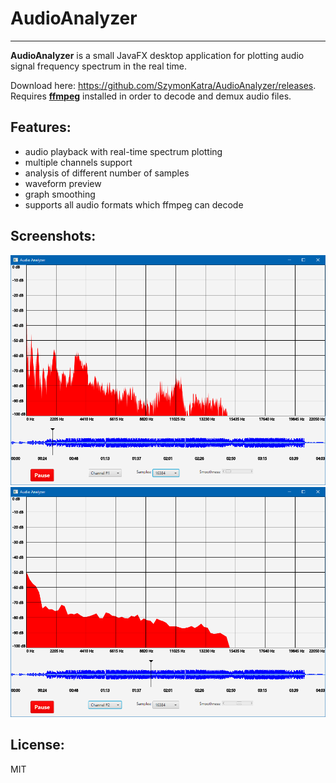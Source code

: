 # AudioAnalyzer
---

**AudioAnalyzer** is a small JavaFX desktop application for plotting audio signal frequency spectrum in the real time.

Download here: https://github.com/SzymonKatra/AudioAnalyzer/releases.  
Requires **[ffmpeg](https://www.ffmpeg.org/)** installed in order to decode and demux audio files.

## Features:
- audio playback with real-time spectrum plotting
- multiple channels support
- analysis of different number of samples
- waveform preview
- graph smoothing
- supports all audio formats which ffmpeg can decode

## Screenshots:
![Screenshot 1](screenshots/screenshot1.png)
![Screenshot 2](screenshots/screenshot2.png)

## License:
MIT